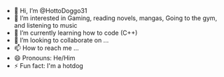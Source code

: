 - 👋 Hi, I’m @HottoDoggo31
- 👀 I’m interested in Gaming, reading novels, mangas, Going to the gym, and listening to music 
- 🌱 I’m currently learning how to code (C++)
- 💞️ I’m looking to collaborate on ...
- 📫 How to reach me ...
- 😄 Pronouns: He/Him
- ⚡ Fun fact: I'm a hotdog

<!---
HottoDoggo31/HottoDoggo31 is a ✨ special ✨ repository because its `README.md` (this file) appears on your GitHub profile.
You can click the Preview link to take a look at your changes.
--->
